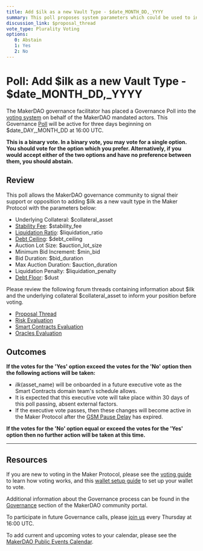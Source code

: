 ```yaml
---
title: Add $ilk as a new Vault Type - $date_MONTH_DD,_YYYY
summary: This poll proposes system parameters which could be used to initialize $ilk as a new vault type.
discussion_link: $proposal_thread
vote_type: Plurality Voting
options:
   0: Abstain
   1: Yes
   2: No
---
```

# Poll: Add $ilk as a new Vault Type - $date_MONTH_DD,_YYYY

The MakerDAO governance facilitator has placed a Governance Poll into the [voting system](https://vote.makerdao.com/polling) on behalf of the MakerDAO mandated actors. This Governance [Poll](https://community-development.makerdao.com/en/learn/governance/on-chain-gov) will be active for three days beginning on $date_DAY,_MONTH_DD at 16:00 UTC.

**This is a binary vote. In a binary vote, you may vote for a single option. You should vote for the option which you prefer. Alternatively, if you would accept either of the two options and have no preference between them, you should abstain.**

## Review

This poll allows the MakerDAO governance community to signal their support or opposition to adding $ilk as a new vault type in the Maker Protocol with the parameters below:

* Underlying Collateral: $collateral_asset
* [Stability Fee](https://community-development.makerdao.com/en/learn/governance/param-stability-fee): $stability_fee
* [Liquidation Ratio](https://community-development.makerdao.com/en/learn/governance/param-liquidation-ratio): $liquidation_ratio
* [Debt Ceiling](https://community-development.makerdao.com/en/learn/governance/param-debt-ceiling): $debt_ceiling
* Auction Lot Size: $auction_lot_size
* Minimum Bid Increment: $min_bid
* Bid Duration: $bid_duration
* Max Auction Duration: $auction_duration
* Liquidation Penalty: $liquidation_penalty
* [Debt Floor](https://community-development.makerdao.com/en/learn/governance/param-debt-floor): $dust

Please review the following forum threads containing information about $ilk and the underlying collateral $collateral_asset to inform your position before voting.
* [Proposal Thread]($proposal_thread)
* [Risk Evaluation]($risk_link)
* [Smart Contracts Evaluation]($sc_link)
* [Oracles Evaluation]($oracles_link)

## Outcomes

**If the votes for the 'Yes' option exceed the votes for the 'No' option then the following actions will be taken:**
* $ilk ($asset_name) will be onboarded in a future executive vote as the Smart Contracts domain team's schedule allows. 
* It is expected that this executive vote will take place within 30 days of this poll passing, absent external factors.
* If the executive vote passes, then these changes will become active in the Maker Protocol after the [GSM Pause Delay](https://community-development.makerdao.com/en/learn/governance/param-gsm-pause-delay) has expired.

**If the votes for the 'No' option equal or exceed the votes for the 'Yes' option then no further action will be taken at this time.**

---

## Resources

If you are new to voting in the Maker Protocol, please see the [voting guide](https://community-development.makerdao.com/en/learn/governance/how-voting-works/) to learn how voting works, and this [wallet setup guide](https://community-development.makerdao.com/en/learn/governance/voting-setup/) to set up your wallet to vote.

Additional information about the Governance process can be found in the [Governance](https://community-development.makerdao.com/en/learn/governance) section of the MakerDAO community portal.

To participate in future Governance calls, please [join us](https://github.com/makerdao/community/tree/master/governance/governance-and-risk-meetings) every Thursday at 16:00 UTC.

To add current and upcoming votes to your calendar, please see the [MakerDAO Public Events Calendar](https://calendar.google.com/calendar/embed?src=makerdao.com_3efhm2ghipksegl009ktniomdk%40group.calendar.google.com&ctz=UTC&mode=week&showCalendars=0&showPrint=0).
